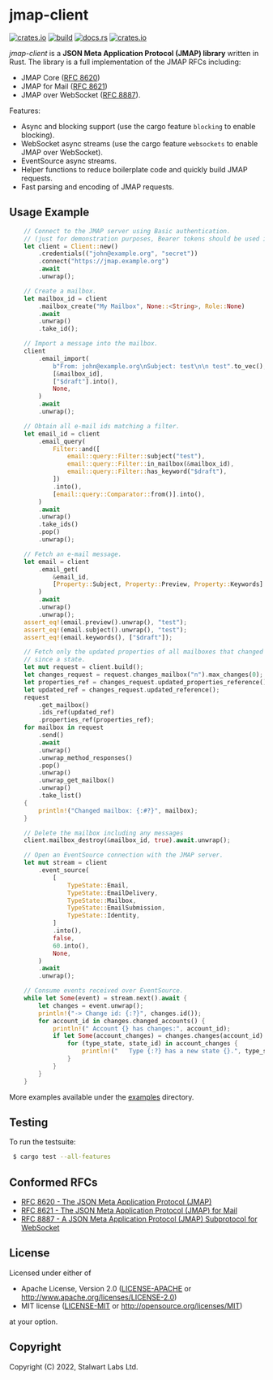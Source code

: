 # jmap-client

[![crates.io](https://img.shields.io/crates/v/jmap-client)](https://crates.io/crates/jmap-client)
[![build](https://github.com/stalwartlabs/jmap-client/actions/workflows/rust.yml/badge.svg)](https://github.com/stalwartlabs/jmap-client/actions/workflows/rust.yml)
[![docs.rs](https://img.shields.io/docsrs/jmap-client)](https://docs.rs/jmap-client)
[![crates.io](https://img.shields.io/crates/l/jmap-client)](http://www.apache.org/licenses/LICENSE-2.0)

_jmap-client_ is a **JSON Meta Application Protocol (JMAP) library** written in Rust. The library is a full implementation of the JMAP RFCs including:

- JMAP Core ([RFC 8620](https://datatracker.ietf.org/doc/html/rfc8620))
- JMAP for Mail ([RFC 8621](https://datatracker.ietf.org/doc/html/rfc8621)) 
- JMAP over WebSocket ([RFC 8887](https://datatracker.ietf.org/doc/html/rfc8887)).

Features:

- Async and blocking support (use the cargo feature ``blocking`` to enable blocking).
- WebSocket async streams (use the cargo feature ``websockets`` to enable JMAP over WebSocket).
- EventSource async streams.
- Helper functions to reduce boilerplate code and quickly build JMAP requests.
- Fast parsing and encoding of JMAP requests.

## Usage Example

```rust
    // Connect to the JMAP server using Basic authentication.
    // (just for demonstration purposes, Bearer tokens should be used instead)
    let client = Client::new()
        .credentials(("john@example.org", "secret"))
        .connect("https://jmap.example.org")
        .await
        .unwrap();

    // Create a mailbox.
    let mailbox_id = client
        .mailbox_create("My Mailbox", None::<String>, Role::None)
        .await
        .unwrap()
        .take_id();

    // Import a message into the mailbox.
    client
        .email_import(
            b"From: john@example.org\nSubject: test\n\n test".to_vec(),
            [&mailbox_id],
            ["$draft"].into(),
            None,
        )
        .await
        .unwrap();

    // Obtain all e-mail ids matching a filter.
    let email_id = client
        .email_query(
            Filter::and([
                email::query::Filter::subject("test"),
                email::query::Filter::in_mailbox(&mailbox_id),
                email::query::Filter::has_keyword("$draft"),
            ])
            .into(),
            [email::query::Comparator::from()].into(),
        )
        .await
        .unwrap()
        .take_ids()
        .pop()
        .unwrap();

    // Fetch an e-mail message.
    let email = client
        .email_get(
            &email_id,
            [Property::Subject, Property::Preview, Property::Keywords].into(),
        )
        .await
        .unwrap()
        .unwrap();
    assert_eq!(email.preview().unwrap(), "test");
    assert_eq!(email.subject().unwrap(), "test");
    assert_eq!(email.keywords(), ["$draft"]);

    // Fetch only the updated properties of all mailboxes that changed
    // since a state.
    let mut request = client.build();
    let changes_request = request.changes_mailbox("n").max_changes(0);
    let properties_ref = changes_request.updated_properties_reference();
    let updated_ref = changes_request.updated_reference();
    request
        .get_mailbox()
        .ids_ref(updated_ref)
        .properties_ref(properties_ref);
    for mailbox in request
        .send()
        .await
        .unwrap()
        .unwrap_method_responses()
        .pop()
        .unwrap()
        .unwrap_get_mailbox()
        .unwrap()
        .take_list()
    {
        println!("Changed mailbox: {:#?}", mailbox);
    }

    // Delete the mailbox including any messages
    client.mailbox_destroy(&mailbox_id, true).await.unwrap();

    // Open an EventSource connection with the JMAP server.
    let mut stream = client
        .event_source(
            [
                TypeState::Email,
                TypeState::EmailDelivery,
                TypeState::Mailbox,
                TypeState::EmailSubmission,
                TypeState::Identity,
            ]
            .into(),
            false,
            60.into(),
            None,
        )
        .await
        .unwrap();

    // Consume events received over EventSource.
    while let Some(event) = stream.next().await {
        let changes = event.unwrap();
        println!("-> Change id: {:?}", changes.id());
        for account_id in changes.changed_accounts() {
            println!(" Account {} has changes:", account_id);
            if let Some(account_changes) = changes.changes(account_id) {
                for (type_state, state_id) in account_changes {
                    println!("   Type {:?} has a new state {}.", type_state, state_id);
                }
            }
        }
    }
```

More examples available under the [examples](examples) directory. 

## Testing

To run the testsuite:

```bash
 $ cargo test --all-features
```

## Conformed RFCs

- [RFC 8620 - The JSON Meta Application Protocol (JMAP)](https://datatracker.ietf.org/doc/html/rfc8620)
- [RFC 8621 - The JSON Meta Application Protocol (JMAP) for Mail](https://datatracker.ietf.org/doc/html/rfc8621)
- [RFC 8887 - A JSON Meta Application Protocol (JMAP) Subprotocol for WebSocket](https://datatracker.ietf.org/doc/html/rfc8887)

## License

Licensed under either of

 * Apache License, Version 2.0 ([LICENSE-APACHE](LICENSE-APACHE) or http://www.apache.org/licenses/LICENSE-2.0)
 * MIT license ([LICENSE-MIT](LICENSE-MIT) or http://opensource.org/licenses/MIT)

at your option.

## Copyright

Copyright (C) 2022, Stalwart Labs Ltd.

